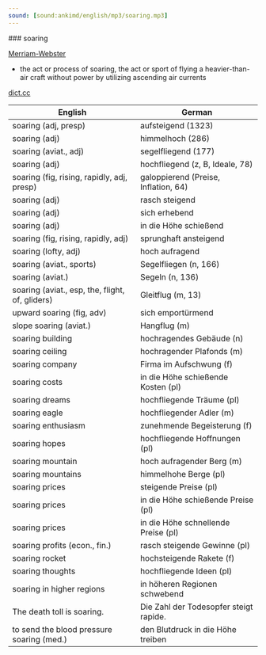 ```yaml
---
sound: [sound:ankimd/english/mp3/soaring.mp3]
---
```


\### soaring

[Merriam-Webster](https://www.merriam-webster.com/dictionary/soaring)

- the act or process of soaring, the act or sport of flying a heavier-than-air craft without power by utilizing ascending air currents

[dict.cc](https://www.dict.cc/soaring)

| English        | German       |
| -------------- | ------------ |
| soaring (adj, presp) | aufsteigend (1323) |
| soaring (adj) | himmelhoch (286) |
| soaring (aviat., adj) | segelfliegend (177) |
| soaring (adj) | hochfliegend (z, B, Ideale, 78) |
| soaring (fig, rising, rapidly, adj, presp) | galoppierend (Preise, Inflation, 64) |
| soaring (adj) | rasch steigend |
| soaring (adj) | sich erhebend |
| soaring (adj) | in die Höhe schießend |
| soaring (fig, rising, rapidly, adj) | sprunghaft ansteigend |
| soaring (lofty, adj) | hoch aufragend |
| soaring (aviat., sports) | Segelfliegen (n, 166) |
| soaring (aviat.) | Segeln (n, 136) |
| soaring (aviat., esp, the, flight, of, gliders) | Gleitflug (m, 13) |
| upward soaring (fig, adv) | sich emportürmend |
| slope soaring (aviat.) | Hangflug (m) |
| soaring building | hochragendes Gebäude (n) |
| soaring ceiling | hochragender Plafonds (m) |
| soaring company | Firma im Aufschwung (f) |
| soaring costs | in die Höhe schießende Kosten (pl) |
| soaring dreams | hochfliegende Träume (pl) |
| soaring eagle | hochfliegender Adler (m) |
| soaring enthusiasm | zunehmende Begeisterung (f) |
| soaring hopes | hochfliegende Hoffnungen (pl) |
| soaring mountain | hoch aufragender Berg (m) |
| soaring mountains | himmelhohe Berge (pl) |
| soaring prices | steigende Preise (pl) |
| soaring prices | in die Höhe schießende Preise (pl) |
| soaring prices | in die Höhe schnellende Preise (pl) |
| soaring profits (econ., fin.) | rasch steigende Gewinne (pl) |
| soaring rocket | hochsteigende Rakete (f) |
| soaring thoughts | hochfliegende Ideen (pl) |
| soaring in higher regions | in höheren Regionen schwebend |
| The death toll is soaring. | Die Zahl der Todesopfer steigt rapide. |
| to send the blood pressure soaring (med.) | den Blutdruck in die Höhe treiben |
